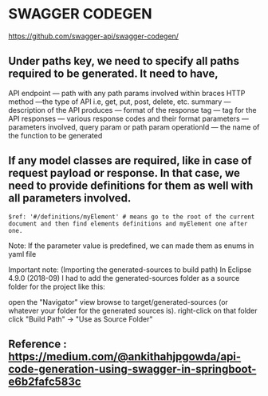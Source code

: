 # SWAGGER CODEGEN
https://github.com/swagger-api/swagger-codegen/



## Under paths key, we need to specify all paths required to be generated. It need to have,

API endpoint — path with any path params involved within braces
HTTP method —the type of API i.e, get, put, post, delete, etc.
summary — description of the API
produces — format of the response
tag — tag for the API
responses — various response codes and their format
parameters — parameters involved, query param or path param
operationId — the name of the function to be generated


## If any model classes are required, like in case of request payload or response. In that case, we need to provide definitions for them as well with all parameters involved.

```
$ref: '#/definitions/myElement' # means go to the root of the current document and then find elements definitions and myElement one after one.
```

Note: If the parameter value is predefined, we can made them as enums in yaml file

Important note: (Importing the generated-sources to build path)
In Eclipse 4.9.0 (2018-09) I had to add the generated-sources folder as a source folder for the project like this:

open the "Navigator" view
browse to target/generated-sources (or whatever your folder for the generated sources is).
right-click on that folder
click "Build Path" -> "Use as Source Folder"


## Reference : https://medium.com/@ankithahjpgowda/api-code-generation-using-swagger-in-springboot-e6b2fafc583c
